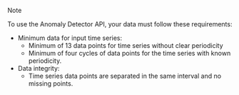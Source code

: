 > [!NOTE] 
> To use the Anomaly Detector API, your data must follow these requirements:
> - Minimum data for input time series: 
>     - Minimum of 13 data points for time series without clear periodicity
>     - Minimum of four cycles of data points for the time series with known periodicity.
> - Data integrity: 
>     - Time series data points are separated in the same interval and no missing points.